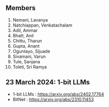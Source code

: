 ## Members
1. Nemani, Lavanya
2. Natchiappan, Venkatachalam
3. Adil, Ammar
4. Bhatt, Anil
5. Chittu, Tharun
6. Gupta, Anant
7. Oguntayo, Sijuade
8. Sivamani, Varun
9. Tule, Sanjana
10. Toleti, Sri Ramya


## 23 March 2024: 1-bit LLMs
* 1-bit LLMs : https://arxiv.org/abs/2402.17764
* BitNet     : https://arxiv.org/abs/2310.11453


